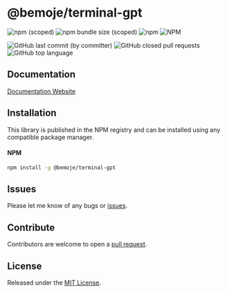 # @bemoje/terminal-gpt



![npm (scoped)](https://img.shields.io/npm/v/%40bemoje/trie-map)
![npm bundle size (scoped)](https://img.shields.io/bundlephobia/minzip/%40bemoje/terminal-gpt)
![npm](https://img.shields.io/npm/dt/%40bemoje/terminal-gpt)
![NPM](https://img.shields.io/npm/l/%40bemoje%2Fterminal-gpt)

![GitHub last commit (by committer)](https://img.shields.io/github/last-commit/bemoje/tsmono)
![GitHub closed pull requests](https://img.shields.io/github/issues-pr-closed/bemoje/tsmono)
![GitHub top language](https://img.shields.io/github/languages/top/bemoje/tsmono)


## Documentation
[Documentation Website](https://bemoje.github.io/tsmono/modules/terminal-gpt.html)

## Installation
This library is published in the NPM registry and can be installed using any compatible package manager.

#### NPM
```sh
npm install -g @bemoje/terminal-gpt
```


## Issues
Please let me know of any bugs or [issues](https://github.com/bemoje/tsmono/issues).

## Contribute
Contributors are welcome to open a [pull request](https://github.com/bemoje/tsmono/pulls).

## License
Released under the [MIT License](./LICENSE).
